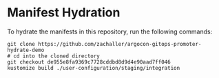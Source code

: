 # Manifest Hydration

To hydrate the manifests in this repository, run the following commands:

```shell
git clone https://github.com/zachaller/argocon-gitops-promoter-hydrate-demo
# cd into the cloned directory
git checkout de955e8fa9369c7728cddbd8d9d4e90aad7ff046
kustomize build ./user-configuration/staging/integration
```
